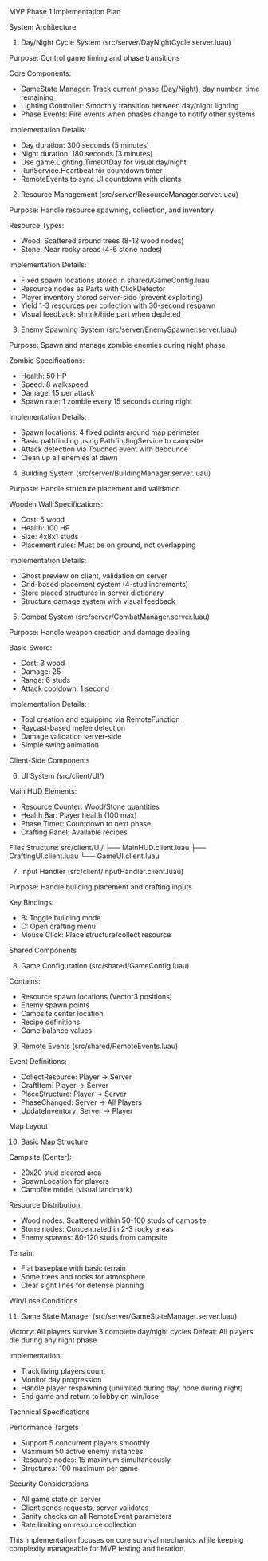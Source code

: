 MVP Phase 1 Implementation Plan

  System Architecture

  1. Day/Night Cycle System (src/server/DayNightCycle.server.luau)

  Purpose: Control game timing and phase transitions

  Core Components:
  - GameState Manager: Track current phase (Day/Night), day number, time
  remaining
  - Lighting Controller: Smoothly transition between day/night lighting
  - Phase Events: Fire events when phases change to notify other systems

  Implementation Details:
  - Day duration: 300 seconds (5 minutes)
  - Night duration: 180 seconds (3 minutes)
  - Use game.Lighting.TimeOfDay for visual day/night
  - RunService.Heartbeat for countdown timer
  - RemoteEvents to sync UI countdown with clients

  2. Resource Management (src/server/ResourceManager.server.luau)

  Purpose: Handle resource spawning, collection, and inventory

  Resource Types:
  - Wood: Scattered around trees (8-12 wood nodes)
  - Stone: Near rocky areas (4-6 stone nodes)

  Implementation Details:
  - Fixed spawn locations stored in shared/GameConfig.luau
  - Resource nodes as Parts with ClickDetector
  - Player inventory stored server-side (prevent exploiting)
  - Yield 1-3 resources per collection with 30-second respawn
  - Visual feedback: shrink/hide part when depleted

  3. Enemy Spawning System (src/server/EnemySpawner.server.luau)

  Purpose: Spawn and manage zombie enemies during night phase

  Zombie Specifications:
  - Health: 50 HP
  - Speed: 8 walkspeed
  - Damage: 15 per attack
  - Spawn rate: 1 zombie every 15 seconds during night

  Implementation Details:
  - Spawn locations: 4 fixed points around map perimeter
  - Basic pathfinding using PathfindingService to campsite
  - Attack detection via Touched event with debounce
  - Clean up all enemies at dawn

  4. Building System (src/server/BuildingManager.server.luau)

  Purpose: Handle structure placement and validation

  Wooden Wall Specifications:
  - Cost: 5 wood
  - Health: 100 HP
  - Size: 4x8x1 studs
  - Placement rules: Must be on ground, not overlapping

  Implementation Details:
  - Ghost preview on client, validation on server
  - Grid-based placement system (4-stud increments)
  - Store placed structures in server dictionary
  - Structure damage system with visual feedback

  5. Combat System (src/server/CombatManager.server.luau)

  Purpose: Handle weapon creation and damage dealing

  Basic Sword:
  - Cost: 3 wood
  - Damage: 25
  - Range: 6 studs
  - Attack cooldown: 1 second

  Implementation Details:
  - Tool creation and equipping via RemoteFunction
  - Raycast-based melee detection
  - Damage validation server-side
  - Simple swing animation

  Client-Side Components

  6. UI System (src/client/UI/)

  Main HUD Elements:
  - Resource Counter: Wood/Stone quantities
  - Health Bar: Player health (100 max)
  - Phase Timer: Countdown to next phase
  - Crafting Panel: Available recipes

  Files Structure:
  src/client/UI/
  ├── MainHUD.client.luau
  ├── CraftingUI.client.luau
  └── GameUI.client.luau

  7. Input Handler (src/client/InputHandler.client.luau)

  Purpose: Handle building placement and crafting inputs

  Key Bindings:
  - B: Toggle building mode
  - C: Open crafting menu
  - Mouse Click: Place structure/collect resource

  Shared Components

  8. Game Configuration (src/shared/GameConfig.luau)

  Contains:
  - Resource spawn locations (Vector3 positions)
  - Enemy spawn points
  - Campsite center location
  - Recipe definitions
  - Game balance values

  9. Remote Events (src/shared/RemoteEvents.luau)

  Event Definitions:
  - CollectResource: Player → Server
  - CraftItem: Player → Server
  - PlaceStructure: Player → Server
  - PhaseChanged: Server → All Players
  - UpdateInventory: Server → Player

  Map Layout

  10. Basic Map Structure

  Campsite (Center):
  - 20x20 stud cleared area
  - SpawnLocation for players
  - Campfire model (visual landmark)

  Resource Distribution:
  - Wood nodes: Scattered within 50-100 studs of campsite
  - Stone nodes: Concentrated in 2-3 rocky areas
  - Enemy spawns: 80-120 studs from campsite

  Terrain:
  - Flat baseplate with basic terrain
  - Some trees and rocks for atmosphere
  - Clear sight lines for defense planning

  Win/Lose Conditions

  11. Game State Manager (src/server/GameStateManager.server.luau)

  Victory: All players survive 3 complete day/night cycles
  Defeat: All players die during any night phase

  Implementation:
  - Track living players count
  - Monitor day progression
  - Handle player respawning (unlimited during day, none during night)
  - End game and return to lobby on win/lose

  Technical Specifications

  Performance Targets

  - Support 5 concurrent players smoothly
  - Maximum 50 active enemy instances
  - Resource nodes: 15 maximum simultaneously
  - Structures: 100 maximum per game

  Security Considerations

  - All game state on server
  - Client sends requests, server validates
  - Sanity checks on all RemoteEvent parameters
  - Rate limiting on resource collection

  This implementation focuses on core survival mechanics while keeping
  complexity manageable for MVP testing and iteration.
